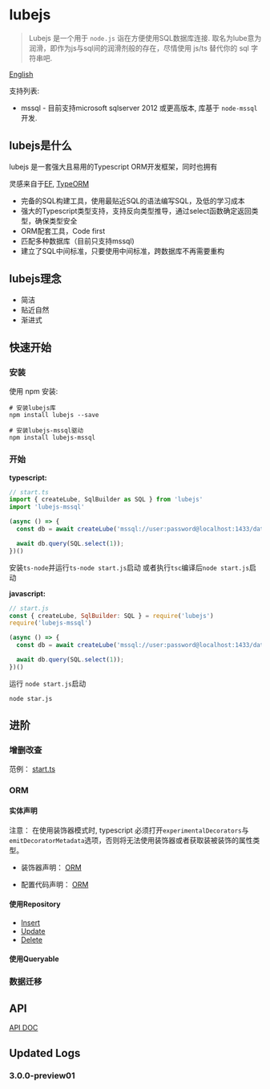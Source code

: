 # lubejs

> Lubejs 是一个用于 `node.js` 诣在方便使用SQL数据库连接.
> 取名为lube意为润滑，即作为js与sql间的润滑剂般的存在，尽情使用 js/ts 替代你的 sql 字符串吧.

[English](./README.md)

支持列表:

- mssql - 目前支持microsoft sqlserver 2012 或更高版本, 库基于 `node-mssql`开发.

## lubejs是什么

lubejs 是一套强大且易用的Typescript ORM开发框架，同时也拥有

灵感来自于[EF](https://github.com/dotnet/efcore), [TypeORM](https://github.com/typeorm/typeorm)

- 完备的SQL构建工具，使用最贴近SQL的语法编写SQL，及低的学习成本
- 强大的Typescript类型支持，支持反向类型推导，通过select函数确定返回类型，确保类型安全
- ORM配套工具，Code first
- 匹配多种数据库（目前只支持mssql)
- 建立了SQL中间标准，只要使用中间标准，跨数据库不再需要重构

## lubejs理念

- 简洁
- 贴近自然
- 渐进式

## 快速开始

### 安装

使用 npm 安装:

```shell
# 安装lubejs库
npm install lubejs --save

# 安装lubejs-mssql驱动
npm install lubejs-mssql
```

### 开始

**typescript:**

```ts
// start.ts
import { createLube, SqlBuilder as SQL } from 'lubejs'
import 'lubejs-mssql'

(async () => {
  const db = await createLube('mssql://user:password@localhost:1433/database');

  await db.query(SQL.select(1));
})()

```

安装`ts-node`并运行`ts-node start.js`启动
或者执行`tsc`编译后`node start.js`启动

**javascript:**

```js
// start.js
const { createLube, SqlBuilder: SQL } = require('lubejs')
require('lubejs-mssql')

(async () => {
  const db = await createLube('mssql://user:password@localhost:1433/database');

  await db.query(SQL.select(1));
})()

```

运行 `node start.js`启动

```base
node star.js

```

## 进阶

### 增删改查

范例： [start.ts](https://github.com/jovercao/lubejs-tester/blob/master/start.ts)

### ORM

#### 实体声明

注意： 在使用装饰器模式时, typescript 必须打开`experimentalDecorators`与`emitDecoratorMetadata`选项，否则将无法使用装饰器或者获取装被装饰的属性类型。

- 装饰器声明： [ORM](https://github.com/jovercao/lubejs-tester/blob/master/orm-decorator/index.ts)

- 配置代码声明： [ORM](https://github.com/jovercao/lubejs-tester/blob/master/orm-configure.ts)

#### 使用Repository

- [Insert](https://github.com/jovercao/lubejs-tester/blob/master/tests/repository/insert.test.ts)
- [Update](https://github.com/jovercao/lubejs-tester/blob/master/tests/repository/update.test.ts)
- [Delete](https://github.com/jovercao/lubejs-tester/blob/master/tests/repository/delete.test.ts)

#### 使用Queryable


### 数据迁移


## API

[API DOC](./doc/globals.md)

## Updated Logs

### 3.0.0-preview01

